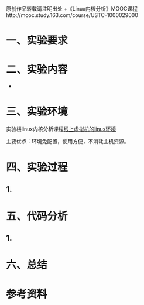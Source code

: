 原创作品转载请注明出处 +《Linux内核分析》MOOC课程http://mooc.study.163.com/course/USTC-1000029000

# 一、实验要求

# 二、实验内容
- 

# 三、实验环境

实验楼linux内核分析课程[线上虚拟机的linux环境](http://www.shiyanlou.com/courses/195)

主要优点：环境免配置，使用方便，不消耗主机资源。

# 四、实验过程

## 1.

# 五、代码分析

## 1.

# 六、总结

# 参考资料
